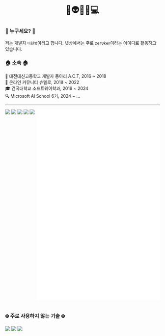 # <p align="center">👋👽🐸😎💻</p>

### 🪪 누구세요? 🪪
저는 개발자 `이현령`이라고 합니다. 넷상에서는 주로 `zer0ken`이라는 아이디로 활동하고 있습니다.

### 🏠 소속 🏠
🏫 대전대신고등학교 개발자 동아리 A.C.T, 2016 ~ 2018  
🙌 온라인 커뮤니티 슈텔로, 2018 ~ 2022  
🎓 건국대학교 소프트웨어학과, 2019 ~ 2024  
🔍 Microsoft AI School 6기, 2024 ~ ...  


--- 
<!-- 깃허브 Metrics -->
[<img align="right" width="400" src="./attachments/general_metrics.svg">](#)

<!-- 기술 스택 / 백준(solved.ac) 스탯 / 프로젝트 -->
[<img width="400" src="https://skillicons.dev/icons?i=python,vscode,github,obsidian,azure,gcp">](#) 
[<img width="400" src="https://mazassumnida.wtf/api/v2/generate_badge?boj=lhr1105">](https://solved.ac/lhr1105)
[<img width="400" src="https://github-readme-stats.vercel.app/api/pin/?username=kyla-devs&repo=.github&card_width=400&show_owner=true&theme=ambient_gradient">](https://github.com/kyla-devs)
[<img width="400" src="https://github-readme-stats.vercel.app/api/pin/?username=zer0ken&repo=tetris-ie&card_width=400&show_owner=true&theme=material-palenight&hide_border=true">](https://github.com/zer0ken/tetris-ie)
[<img width="400" src="https://github-readme-stats.vercel.app/api/pin/?username=shtelo&repo=kenkenjr&card_width=400&show_owner=true&theme=material-palenight&hide_border=true">](https://github.com/shtelo/kenkenjr)

<!-- 좌우 정렬 초기화 -->
[<img width="100%">](#)

### ❄️ 주로 사용하지 않는 기술 ❄️
[<img src="https://skillicons.dev/icons?i=photoshop,java,kotlin,c,cpp,html,css,js,php,vue,flutter">](#)
[<img src="https://skillicons.dev/icons?i=firebase,aws,heroku,netlify">](#)
[<img src="https://skillicons.dev/icons?i=sublime,atom,eclipse,idea,pycharm,clion,androidstudio">](#)

